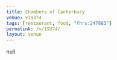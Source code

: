 ```yaml
---
title: Chambers of Canterbury
venue: v19374
tags: [restaurant, food, "fhrs:247883"]
permalink: /v/19374/
layout: venue
---
```

null
